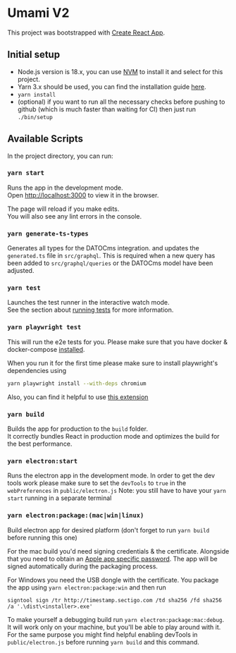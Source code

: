 # Umami V2

This project was bootstrapped with [Create React App](https://github.com/facebook/create-react-app).

## Initial setup

- Node.js version is 18.x, you can use [NVM](https://github.com/nvm-sh/nvm) to install it and select for this project.
- Yarn 3.x should be used, you can find the installation guide [here](https://yarnpkg.com/getting-started/install).
- `yarn install`
- (optional) if you want to run all the necessary checks before pushing to github (which is much faster than waiting for CI) then just run `./bin/setup`

## Available Scripts

In the project directory, you can run:

### `yarn start`

Runs the app in the development mode.\
Open [http://localhost:3000](http://localhost:3000) to view it in the browser.

The page will reload if you make edits.\
You will also see any lint errors in the console.

### `yarn generate-ts-types`

Generates all types for the DATOCms integration. and updates the `generated.ts` file in `src/graphql`.
This is required when a new query has been added to `src/graphql/queries` or the DATOCms model have been
adjusted.

### `yarn test`

Launches the test runner in the interactive watch mode.\
See the section about [running tests](https://facebook.github.io/create-react-app/docs/running-tests) for more information.

### `yarn playwright test`

This will run the e2e tests for you. Please make sure that you have docker & docker-compose [installed](https://docs.docker.com/desktop/install/mac-install/).

When you run it for the first time please make sure to install playwright's dependencies using

```bash
yarn playwright install --with-deps chromium
```

Also, you can find it helpful to use [this extension](https://playwright.dev/docs/getting-started-vscode)

### `yarn build`

Builds the app for production to the `build` folder.\
It correctly bundles React in production mode and optimizes the build for the best performance.

### `yarn electron:start`

Runs the electron app in the development mode.
In order to get the dev tools work please make sure to set the `devTools` to `true` in the `webPreferences` in `public/electron.js`
Note: you still have to have your `yarn start` running in a separate terminal

### `yarn electron:package:(mac|win|linux)`

Build electron app for desired platform (don't forget to run `yarn build` before running this one)

For the mac build you'd need signing credentials & the certificate. Alongside that you need to obtain an [Apple app specific password](https://support.apple.com/en-gb/102654). The app will be signed automatically during the packaging process.

For Windows you need the USB dongle with the certificate. You package the app using `yarn electron:package:win` and then run

```
signtool sign /tr http://timestamp.sectigo.com /td sha256 /fd sha256 /a '.\dist\<installer>.exe'
```

To make yourself a debugging build run `yarn electron:package:mac:debug`. It will work only on your machine, but you'll be able to play around with it. For the same purpose you might find helpful enabling devTools in `public/electron.js` before running `yarn build` and this command.
